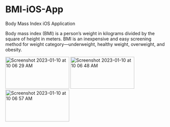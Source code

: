 # BMI-iOS-App
Body Mass Index iOS Application


Body mass index (BMI) is a person’s weight in kilograms divided by the square of height in meters. BMI is an inexpensive and easy screening method for weight category—underweight, healthy weight, overweight, and obesity.

<p float="center">
  <img width="200" height = "100" alt="Screenshot 2023-01-10 at 10 06 29 AM" src="https://user-images.githubusercontent.com/90863360/211593767-5f88f6eb-2005-4f1e-a0e8-d7579bab089e.png">
  <img width="200" height = "100" alt="Screenshot 2023-01-10 at 10 06 48 AM" src="https://user-images.githubusercontent.com/90863360/211593823-367ea76b-99e7-46c1-92f1-cbf596bee848.png">
  <img width="200" height = "100" alt="Screenshot 2023-01-10 at 10 06 57 AM" src="https://user-images.githubusercontent.com/90863360/211593869-2711490d-cf8a-4d63-b498-082a4bebb125.png">
</p>
